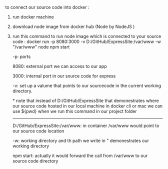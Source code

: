 to connect our source code into docker :

1. run docker machine
2. download node image from docker hub (Node by NodeJS )
3. run this command to run node image which is connected to your source code :
   docker run -p 8080:3000 -v D:/GitHub/ExpressSite:/var/www -w "/var/www" node npm start

   -p: ports

   8080: external port we can access to our app

   3000: internal port in our source code for express

   -v: set up a valume that points to our sourcecode in the current working directory.

   \* note that instead of D:/GitHub/ExpressSite that demonestrates where our source code hosted in our local machine in docker cli or mac we can use \${pwd} when we run this command in our project folder

   ***

   D:/GitHub/ExpressSite:/var/www: in container /var/www would point to our source code location

   -w: working directory and th path we write in " demonestrates our working directory

   npm start: actually it would forward the call from /var/www to our source code directory
